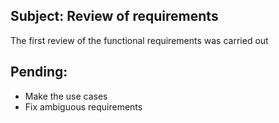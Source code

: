 ## Subject: Review of requirements

 The first review of the functional requirements was carried out

## Pending:

 + Make the use cases
 + Fix ambiguous requirements
